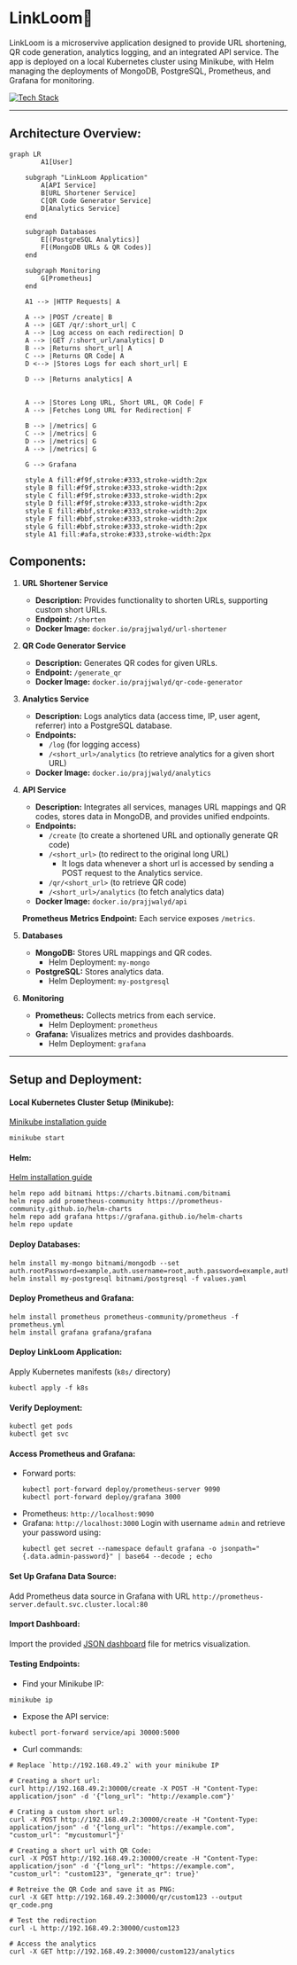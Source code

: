 # LinkLoom🔗

LinkLoom is a microservive application designed to provide URL shortening, QR code generation, analytics logging, and an integrated API service. The app is deployed on a local Kubernetes cluster using Minikube, with Helm managing the deployments of MongoDB, PostgreSQL, Prometheus, and Grafana for monitoring.

[![Tech Stack](https://skillicons.dev/icons?i=flask,python,go,postgres,mongodb,docker,githubactions,prometheus,grafana,k8s)](https://skillicons.dev)

---
## Architecture Overview:
```mermaid
graph LR
        A1[User]
    
    subgraph "LinkLoom Application"
        A[API Service]
        B[URL Shortener Service]
        C[QR Code Generator Service]
        D[Analytics Service]
    end
    
    subgraph Databases
        E[(PostgreSQL Analytics)]
        F[(MongoDB URLs & QR Codes)]
    end
    
    subgraph Monitoring
        G[Prometheus]
    end

    A1 --> |HTTP Requests| A

    A --> |POST /create| B
    A --> |GET /qr/:short_url| C
    A --> |Log access on each redirection| D
    A --> |GET /:short_url/analytics| D
    B --> |Returns short_url| A
    C --> |Returns QR Code| A
    D <--> |Stores Logs for each short_url| E

    D --> |Returns analytics| A
    

    A --> |Stores Long URL, Short URL, QR Code| F
    A --> |Fetches Long URL for Redirection| F

    B --> |/metrics| G
    C --> |/metrics| G
    D --> |/metrics| G
    A --> |/metrics| G

    G --> Grafana

    style A fill:#f9f,stroke:#333,stroke-width:2px
    style B fill:#f9f,stroke:#333,stroke-width:2px
    style C fill:#f9f,stroke:#333,stroke-width:2px
    style D fill:#f9f,stroke:#333,stroke-width:2px
    style E fill:#bbf,stroke:#333,stroke-width:2px
    style F fill:#bbf,stroke:#333,stroke-width:2px
    style G fill:#bbf,stroke:#333,stroke-width:2px
    style A1 fill:#afa,stroke:#333,stroke-width:2px

```

## Components:

1. **URL Shortener Service**
   - **Description:** Provides functionality to shorten URLs, supporting custom short URLs.
   - **Endpoint:** `/shorten`
   - **Docker Image:** `docker.io/prajjwalyd/url-shortener`

2. **QR Code Generator Service**
   - **Description:** Generates QR codes for given URLs.
   - **Endpoint:** `/generate_qr`
   - **Docker Image:** `docker.io/prajjwalyd/qr-code-generator`

3. **Analytics Service**
   - **Description:** Logs analytics data (access time, IP, user agent, referrer) into a PostgreSQL database.
   - **Endpoints:** 
     - `/log` (for logging access)
     - `/<short_url>/analytics` (to retrieve analytics for a given short URL)
   - **Docker Image:** `docker.io/prajjwalyd/analytics`

4. **API Service**
   - **Description:** Integrates all services, manages URL mappings and QR codes, stores data in MongoDB, and provides unified endpoints.
   - **Endpoints:** 
     - `/create` (to create a shortened URL and optionally generate QR code)
     - `/<short_url>` (to redirect to the original long URL)
        - It logs data whenever a short url is accessed by sending a POST request to the Analytics service. 
     - `/qr/<short_url>` (to retrieve QR code)
     - `/<short_url>/analytics` (to fetch analytics data)
   - **Docker Image:** `docker.io/prajjwalyd/api`

    **Prometheus Metrics Endpoint:** Each service exposes `/metrics`.

5. **Databases**
   - **MongoDB:** Stores URL mappings and QR codes.
     - Helm Deployment: `my-mongo`
   - **PostgreSQL:** Stores analytics data.
     - Helm Deployment: `my-postgresql`

6. **Monitoring**
   - **Prometheus:** Collects metrics from each service.
     - Helm Deployment: `prometheus`
   - **Grafana:** Visualizes metrics and provides dashboards.
     - Helm Deployment: `grafana`

---

## Setup and Deployment:

#### Local Kubernetes Cluster Setup (Minikube):
[Minikube installation guide](https://minikube.sigs.k8s.io/docs/start/)
   ```
   minikube start
   ```

#### Helm:
[Helm installation guide](https://helm.sh/docs/intro/install/)
```
helm repo add bitnami https://charts.bitnami.com/bitnami
helm repo add prometheus-community https://prometheus-community.github.io/helm-charts
helm repo add grafana https://grafana.github.io/helm-charts
helm repo update
```

#### Deploy Databases:
```
helm install my-mongo bitnami/mongodb --set auth.rootPassword=example,auth.username=root,auth.password=example,auth.database=url_db
helm install my-postgresql bitnami/postgresql -f values.yaml
```

#### Deploy Prometheus and Grafana:
```
helm install prometheus prometheus-community/prometheus -f prometheus.yml
helm install grafana grafana/grafana
```

#### Deploy LinkLoom Application:
Apply Kubernetes manifests (`k8s/` directory)
```
kubectl apply -f k8s
```

#### Verify Deployment:
```
kubectl get pods
kubectl get svc
```

#### Access Prometheus and Grafana:
- Forward ports:
    ```
    kubectl port-forward deploy/prometheus-server 9090
    kubectl port-forward deploy/grafana 3000
    ```
- Prometheus: `http://localhost:9090`
- Grafana: `http://localhost:3000`
    Login with username `admin` and retrieve your password using:
    ```
    kubectl get secret --namespace default grafana -o jsonpath="{.data.admin-password}" | base64 --decode ; echo
    ```

#### Set Up Grafana Data Source:
Add Prometheus data source in Grafana with URL `http://prometheus-server.default.svc.cluster.local:80`

#### Import Dashboard:
Import the provided [JSON dashboard](https://github.com/prajjwalyd/LinkLoom/blob/main/LinkLoom-grafana.json) file for metrics visualization.


#### Testing Endpoints:
- Find your Minikube IP:
```
minikube ip
```
- Expose the API service:
```
kubectl port-forward service/api 30000:5000
```
- Curl commands:
```
# Replace `http://192.168.49.2` with your minikube IP

# Creating a short url:
curl http://192.168.49.2:30000/create -X POST -H "Content-Type: application/json" -d '{"long_url": "http://example.com"}'

# Crating a custom short url:
curl -X POST http://192.168.49.2:30000/create -H "Content-Type: application/json" -d '{"long_url": "https://example.com", "custom_url": "mycustomurl"}'

# Creating a short url with QR Code:
curl -X POST http://192.168.49.2:30000/create -H "Content-Type: application/json" -d '{"long_url": "https://example.com", "custom_url": "custom123", "generate_qr": true}'

# Retreive the QR Code and save it as PNG:
curl -X GET http://192.168.49.2:30000/qr/custom123 --output qr_code.png

# Test the redirection
curl -L http://192.168.49.2:30000/custom123

# Access the analytics
curl -X GET http://192.168.49.2:30000/custom123/analytics
```